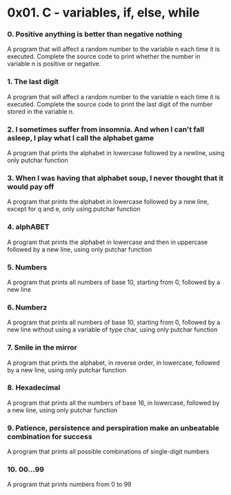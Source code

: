 # 0x01. C - variables, if, else, while
### 0. Positive anything is better than negative nothing
A program that will affect a random number to the variable n each time it is executed. Complete the source code to print whether the number in variable n is positive or negative.
### 1. The last digit
A program that will affect a random number to the variable n each time it is executed. Complete the source code to print the last digit of the number stored in the variable n.
### 2. I sometimes suffer from insomnia. And when I can't fall asleep, I play what I call the alphabet game
A program that prints the alphabet in lowercase followed by a newline, using only putchar function
### 3. When I was having that alphabet soup, I never thought that it would pay off
A program that prints the alphabet in lowercase followed by a new line, except for q and e, only using putchar function
### 4. alphABET
A program that prints the alphabet in lowercase and then in uppercase followed by a new line, using only putchar function
### 5. Numbers
A program that prints all numbers of base 10, starting from 0, followed by a new line
### 6. Numberz
A program that prints all numbers of base 10, starting from 0, followed by a new line without using a variable of type char, using only putchar function
### 7. Smile in the mirror
A program that prints the alphabet, in reverse order, in lowercase, followed by a new line, using only putchar function
### 8. Hexadecimal
A program that prints all the numbers of base 16, in lowercase, followed by a new line, using only putchar function
### 9. Patience, persistence and perspiration make an unbeatable combination for success
A program that prints all possible combinations of single-digit numbers
### 10. 00...99
A program that prints numbers from 0 to 99